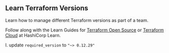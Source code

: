 ## Learn Terraform Versions

Learn how to manage different Terraform versions as part of a team.

Follow along with the Learn Guides for [Terraform Open Source](https://learn.hashicorp.com/tutorials/terraform/versions?in=terraform/configuration-language) or [Terraform Cloud](https://learn.hashicorp.com/tutorials/terraform/cloud-versions?in=terraform/cloud) at HashiCorp Learn.

I. update `required_version` to `"~> 0.12.29"`